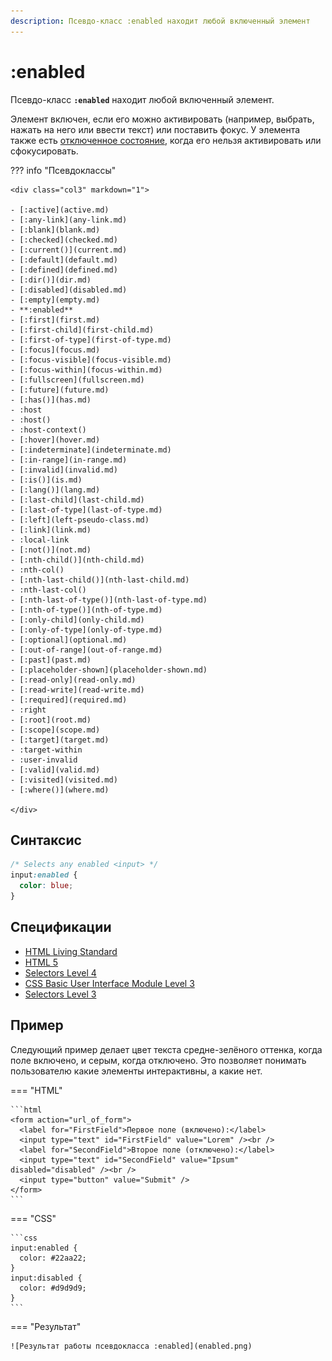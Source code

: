 ```yaml
---
description: Псевдо-класс :enabled находит любой включенный элемент
---
```


# :enabled

Псевдо-класс **`:enabled`** находит любой включенный элемент.

Элемент включен, если его можно активировать (например, выбрать, нажать на него или ввести текст) или поставить фокус. У элемента также есть [отключенное состояние](disabled.md), когда его нельзя активировать или сфокусировать.

??? info "Псевдоклассы"

    <div class="col3" markdown="1">

    - [:active](active.md)
    - [:any-link](any-link.md)
    - [:blank](blank.md)
    - [:checked](checked.md)
    - [:current()](current.md)
    - [:default](default.md)
    - [:defined](defined.md)
    - [:dir()](dir.md)
    - [:disabled](disabled.md)
    - [:empty](empty.md)
    - **:enabled**
    - [:first](first.md)
    - [:first-child](first-child.md)
    - [:first-of-type](first-of-type.md)
    - [:focus](focus.md)
    - [:focus-visible](focus-visible.md)
    - [:focus-within](focus-within.md)
    - [:fullscreen](fullscreen.md)
    - [:future](future.md)
    - [:has()](has.md)
    - :host
    - :host()
    - :host-context()
    - [:hover](hover.md)
    - [:indeterminate](indeterminate.md)
    - [:in-range](in-range.md)
    - [:invalid](invalid.md)
    - [:is()](is.md)
    - [:lang()](lang.md)
    - [:last-child](last-child.md)
    - [:last-of-type](last-of-type.md)
    - [:left](left-pseudo-class.md)
    - [:link](link.md)
    - :local-link
    - [:not()](not.md)
    - [:nth-child()](nth-child.md)
    - :nth-col()
    - [:nth-last-child()](nth-last-child.md)
    - :nth-last-col()
    - [:nth-last-of-type()](nth-last-of-type.md)
    - [:nth-of-type()](nth-of-type.md)
    - [:only-child](only-child.md)
    - [:only-of-type](only-of-type.md)
    - [:optional](optional.md)
    - [:out-of-range](out-of-range.md)
    - [:past](past.md)
    - [:placeholder-shown](placeholder-shown.md)
    - [:read-only](read-only.md)
    - [:read-write](read-write.md)
    - [:required](required.md)
    - :right
    - [:root](root.md)
    - [:scope](scope.md)
    - [:target](target.md)
    - :target-within
    - :user-invalid
    - [:valid](valid.md)
    - [:visited](visited.md)
    - [:where()](where.md)

    </div>

## Синтаксис

```css
/* Selects any enabled <input> */
input:enabled {
  color: blue;
}
```

## Спецификации

- [HTML Living Standard](https://html.spec.whatwg.org/multipage/#selector-enabled)
- [HTML 5](http://www.w3.org/TR/html5/#selector-enabled)
- [Selectors Level 4](https://drafts.csswg.org/selectors-4/#enableddisabled)
- [CSS Basic User Interface Module Level 3](https://drafts.csswg.org/css-ui-3/#pseudo-classes)
- [Selectors Level 3](https://drafts.csswg.org/selectors-3/#enableddisabled)

## Пример

Следующий пример делает цвет текста средне-зелёного оттенка, когда поле включено, и серым, когда отключено. Это позволяет понимать пользователю какие элементы интерактивны, а какие нет.

=== "HTML"

    ```html
    <form action="url_of_form">
      <label for="FirstField">Первое поле (включено):</label>
      <input type="text" id="FirstField" value="Lorem" /><br />
      <label for="SecondField">Второе поле (отключено):</label>
      <input type="text" id="SecondField" value="Ipsum" disabled="disabled" /><br />
      <input type="button" value="Submit" />
    </form>
    ```

=== "CSS"

    ```css
    input:enabled {
      color: #22aa22;
    }
    input:disabled {
      color: #d9d9d9;
    }
    ```

=== "Результат"

    ![Результат работы псевдокласса :enabled](enabled.png)
